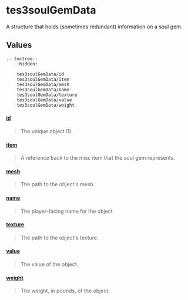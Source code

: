 # tes3soulGemData

A structure that holds (sometimes redundant) information on a soul gem.

## Values

```eval_rst
.. toctree::
    :hidden:

    tes3soulGemData/id
    tes3soulGemData/item
    tes3soulGemData/mesh
    tes3soulGemData/name
    tes3soulGemData/texture
    tes3soulGemData/value
    tes3soulGemData/weight
```

#### [id](tes3soulGemData/id.md)

> The unique object ID.

#### [item](tes3soulGemData/item.md)

> A reference back to the misc item that the soul gem represents.

#### [mesh](tes3soulGemData/mesh.md)

> The path to the object's mesh.

#### [name](tes3soulGemData/name.md)

> The player-facing name for the object.

#### [texture](tes3soulGemData/texture.md)

> The path to the object's texture.

#### [value](tes3soulGemData/value.md)

> The value of the object.

#### [weight](tes3soulGemData/weight.md)

> The weight, in pounds, of the object.
